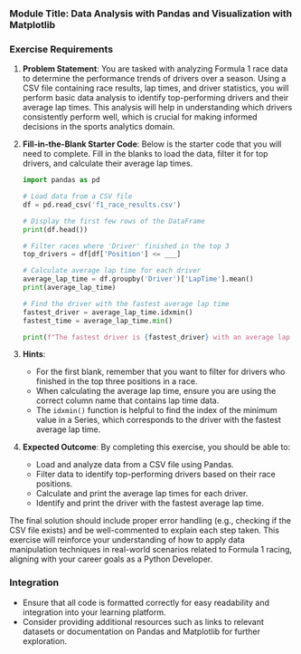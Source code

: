 ### Module Title: Data Analysis with Pandas and Visualization with Matplotlib

### Exercise Requirements

1. **Problem Statement**: 
   You are tasked with analyzing Formula 1 race data to determine the performance trends of drivers over a season. Using a CSV file containing race results, lap times, and driver statistics, you will perform basic data analysis to identify top-performing drivers and their average lap times. This analysis will help in understanding which drivers consistently perform well, which is crucial for making informed decisions in the sports analytics domain.

2. **Fill-in-the-Blank Starter Code**:
   Below is the starter code that you will need to complete. Fill in the blanks to load the data, filter it for top drivers, and calculate their average lap times. 

   ```python
   import pandas as pd

   # Load data from a CSV file
   df = pd.read_csv('f1_race_results.csv')

   # Display the first few rows of the DataFrame
   print(df.head())

   # Filter races where 'Driver' finished in the top 3
   top_drivers = df[df['Position'] <= ___]

   # Calculate average lap time for each driver
   average_lap_time = df.groupby('Driver')['LapTime'].mean()
   print(average_lap_time)

   # Find the driver with the fastest average lap time
   fastest_driver = average_lap_time.idxmin()
   fastest_time = average_lap_time.min()

   print(f"The fastest driver is {fastest_driver} with an average lap time of {fastest_time:.2f} seconds.")
   ```

3. **Hints**:
   - For the first blank, remember that you want to filter for drivers who finished in the top three positions in a race.
   - When calculating the average lap time, ensure you are using the correct column name that contains lap time data.
   - The `idxmin()` function is helpful to find the index of the minimum value in a Series, which corresponds to the driver with the fastest average lap time.

4. **Expected Outcome**:
   By completing this exercise, you should be able to:
   - Load and analyze data from a CSV file using Pandas.
   - Filter data to identify top-performing drivers based on their race positions.
   - Calculate and print the average lap times for each driver.
   - Identify and print the driver with the fastest average lap time.

The final solution should include proper error handling (e.g., checking if the CSV file exists) and be well-commented to explain each step taken. This exercise will reinforce your understanding of how to apply data manipulation techniques in real-world scenarios related to Formula 1 racing, aligning with your career goals as a Python Developer.

### Integration
- Ensure that all code is formatted correctly for easy readability and integration into your learning platform.
- Consider providing additional resources such as links to relevant datasets or documentation on Pandas and Matplotlib for further exploration.